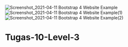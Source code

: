 ![Screenshot_2021-04-11 Bootstrap 4 Website Example](https://user-images.githubusercontent.com/82297056/114308142-02df4980-9b0d-11eb-8dd9-8080b9bcbad9.png)
![Screenshot_2021-04-11 Bootstrap 4 Website Example(1)](https://user-images.githubusercontent.com/82297056/114308143-04a90d00-9b0d-11eb-9c0f-4a38e8b480c5.png)
![Screenshot_2021-04-11 Bootstrap 4 Website Example(2)](https://user-images.githubusercontent.com/82297056/114308148-0672d080-9b0d-11eb-9660-a190a3313107.png)
# Tugas-10-Level-3
